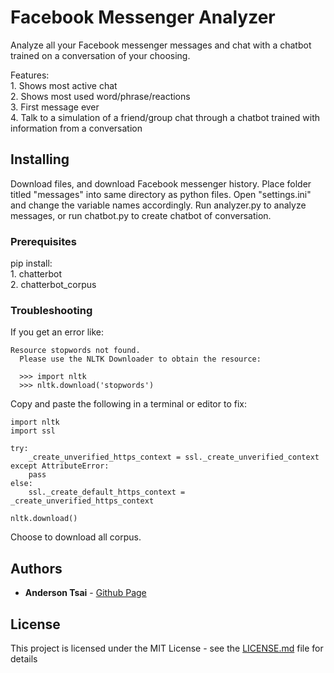 # Facebook Messenger Analyzer

Analyze all your Facebook messenger messages and chat with a chatbot trained on a conversation of your choosing.

Features:<br/>
    1. Shows most active chat<br/>
    2. Shows most used word/phrase/reactions<br/>
    3. First message ever<br/>
    4. Talk to a simulation of a friend/group chat through a chatbot trained with information from a conversation

## Installing

Download files, and download Facebook messenger history. Place folder titled "messages" into same directory as python files. Open "settings.ini" and change the variable names accordingly. Run analyzer.py to analyze messages, or run chatbot.py to create chatbot of conversation.

### Prerequisites

pip install:<br/>
    1. chatterbot<br/>
    2. chatterbot_corpus

### Troubleshooting

If you get an error like:

```
Resource stopwords not found.
  Please use the NLTK Downloader to obtain the resource:

  >>> import nltk
  >>> nltk.download('stopwords')
```

Copy and paste the following in a terminal or editor to fix:

```
import nltk
import ssl

try:
    _create_unverified_https_context = ssl._create_unverified_context
except AttributeError:
    pass
else:
    ssl._create_default_https_context = _create_unverified_https_context

nltk.download()
```

Choose to download all corpus.

## Authors

* **Anderson Tsai** - [Github Page](https://github.com/PurpleBooth)

## License

This project is licensed under the MIT License - see the [LICENSE.md](LICENSE.md) file for details